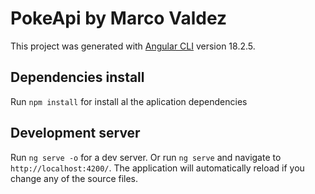# PokeApi by Marco Valdez

This project was generated with [Angular CLI](https://github.com/angular/angular-cli) version 18.2.5.

## Dependencies install
Run `npm install` for install al the aplication dependencies

## Development server

Run `ng serve -o` for a dev server.  Or run `ng serve` and navigate to `http://localhost:4200/`. The application will automatically reload if you change any of the source files.

